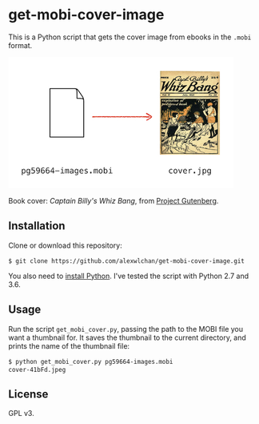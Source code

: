 # get-mobi-cover-image

This is a Python script that gets the cover image from ebooks in the `.mobi` format.

![An arrow from a blank document to a yellowing book cover](script_illustration.jpg)

Book cover: *Captain Billy's Whiz Bang*, from [Project Gutenberg](https://www.gutenberg.org/ebooks/59664).



## Installation

Clone or download this repository:

```console
$ git clone https://github.com/alexwlchan/get-mobi-cover-image.git
```

You also need to [install Python](https://www.python.org/).
I've tested the script with Python 2.7 and 3.6.



## Usage

Run the script `get_mobi_cover.py`, passing the path to the MOBI file you want a thumbnail for.
It saves the thumbnail to the current directory, and prints the name of the thumbnail file:

```console
$ python get_mobi_cover.py pg59664-images.mobi
cover-41bFd.jpeg
```



## License

GPL v3.

